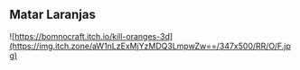 ## Matar Laranjas
![https://bomnocraft.itch.io/kill-oranges-3d](https://img.itch.zone/aW1nLzExMjYzMDQ3LmpwZw==/347x500/RR/O/F.jpg)
